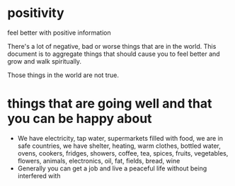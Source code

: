 # positivity

feel better with positive information

There's a lot of negative, bad or worse things that are in the world. This document is to aggregate things that should cause you to feel better and grow and walk spiritually.

Those things in the world are not true.

# things that are going well and that you can be happy about

* We have electricity, tap water, supermarkets filled with food, we are in safe countries, we have shelter, heating, warm clothes, bottled water, ovens, cookers, fridges, showers, coffee, tea, spices, fruits, vegetables, flowers, animals, electronics, oil, fat, fields, bread, wine
* Generally you can get a job and live a peaceful life without being interfered with
